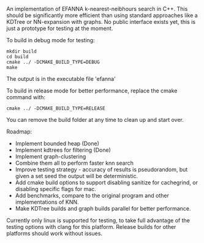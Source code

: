 An implementation of EFANNA k-nearest-neibhours search in C++. This should be significantly more efficient than using standard approaches like a KDTree or NN-expansion with graphs.
No public interface exists yet, this is just a prototype for testing at the moment.

To build in debug mode for testing:

```
mkdir build
cd build
cmake ../ -DCMAKE_BUILD_TYPE=DEBUG
make
```

The output is in the executable file 'efanna'

To build in release mode for better performance, replace the cmake
command with:
```
cmake ../ -DCMAKE_BUILD_TYPE=RELEASE
```

You can remove the build folder at any time to clean up and start over.

Roadmap:
* Implement bounded heap (Done)
* Implement kdtrees for filtering (Done)
* Implement graph-clustering
* Combine them all to perform faster knn search
* Improve testing strategy - accuracy of results is pseudorandom, but given a set seed the output will be deterministic.
* Add cmake build options to support disabling sanitize for cachegrind, or disabling specific flags for mac.
* Add benchmarks, compare to the original program and other implementations of KNN.
* Make KDTree builds and graph builds parallel for better performance.

Currently only linux is supported for testing, to take full advantage of the
testing options with clang for this platform. Release builds for
other platforms should work without issues.
